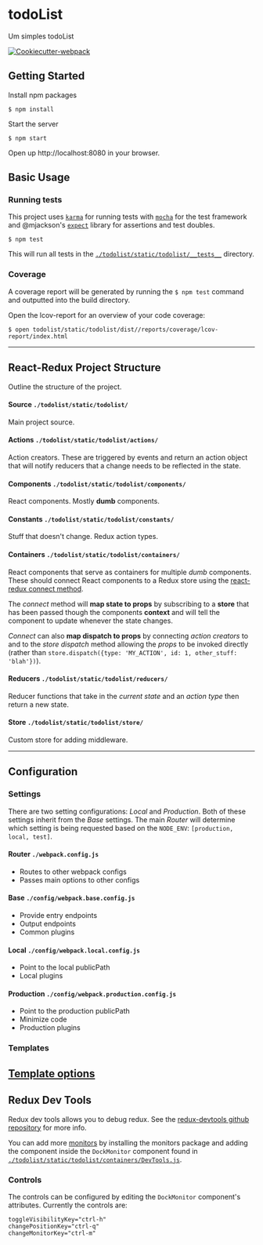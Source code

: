 todoList
===============================
Um simples todoList

[![Cookiecutter-webpack](https://img.shields.io/badge/built%20with-Cookiecutter%20Webpack-f38230.svg)][cookiecutter-webpack]


Getting Started
---------------

Install npm packages

    $ npm install

Start the server

    $ npm start


Open up http://localhost:8080 in your browser.


Basic Usage
-----------

### Running tests
This project uses [`karma`][karma] for running tests with [`mocha`][mocha] for the test framework and @mjackson's [`expect`][expect] library for assertions and test doubles.

    $ npm test

This will run all tests in the [`./todolist/static/todolist/__tests__`][test-dir] directory.

### Coverage

A coverage report will be generated by running the `$ npm test` command and outputted into the build directory.

Open the lcov-report for an overview of your code coverage:

    $ open todolist/static/todolist/dist//reports/coverage/lcov-report/index.html


---------------------------------


React-Redux Project Structure
-----------------------------
Outline the structure of the project.

#### Source `./todolist/static/todolist/`
Main project source.

#### Actions `./todolist/static/todolist/actions/`
Action creators. These are triggered by events and return an action object that will notify reducers that a change needs to be reflected in the state.

#### Components `./todolist/static/todolist/components/`
React components. Mostly __dumb__ components.

#### Constants `./todolist/static/todolist/constants/`
Stuff that doesn't change. Redux action types.

#### Containers `./todolist/static/todolist/containers/`
React components that serve as containers for multiple _dumb_ components. These should connect React components to a Redux store using the [react-redux connect method](https://github.com/reactjs/react-redux/blob/253ce8b3068d9d9bfe55f70a6f18a5fde313b326/docs/api.md#connectmapstatetoprops-mapdispatchtoprops-mergeprops-options).

The _connect_ method will __map state to props__ by subscribing to a __store__ that has been passed though the components __context__ and will tell the component to update whenever the state changes.

_Connect_ can also __map dispatch to props__ by connecting _action creators_ to and to the _store dispatch_ method allowing the _props_ to be invoked directly (rather than `store.dispatch({type: 'MY_ACTION', id: 1, other_stuff: 'blah'})`).

#### Reducers `./todolist/static/todolist/reducers/`
Reducer functions that take in the _current state_ and an _action type_ then return a new state.

#### Store `./todolist/static/todolist/store/`
Custom store for adding middleware.


---------------------------------


Configuration
-------------

### Settings
There are two setting configurations: _Local_ and _Production_. Both of these settings inherit from the _Base_ settings. The main _Router_ will determine which setting is being requested based on the `NODE_ENV`: `[production, local, test]`.

#### Router `./webpack.config.js`
* Routes to other webpack configs
* Passes main options to other configs

#### Base `./config/webpack.base.config.js`
* Provide entry endpoints
* Output endpoints
* Common plugins

#### Local `./config/webpack.local.config.js`
* Point to the local publicPath
* Local plugins

#### Production `./config/webpack.production.config.js`
* Point to the production publicPath
* Minimize code
* Production plugins

### Templates
[Template options](https://github.com/jaketrent/html-webpack-template/blob/faac42d0720d52b444e65aa9a151e0ad8504effc/README.md#basic-usage)
-----------------------------------

Redux Dev Tools
---------------
Redux dev tools allows you to debug redux. See the [redux-devtools github repository](https://github.com/gaearon/redux-devtools) for more info.

You can add more [monitors](https://github.com/gaearon/redux-devtools/blob/a21905cbdeb22fc67c3f16caa8752cb5b4133b32/README.md#custom-monitors) by installing the monitors package and adding the component inside the `DockMonitor` component found in [`./todolist/static/todolist/containers/DevTools.js`](containers/DevTools.js).

### Controls
The controls can be configured by editing the `DockMonitor` component's attributes. Currently the controls are:

    toggleVisibilityKey="ctrl-h"
    changePositionKey="ctrl-q"
    changeMonitorKey="ctrl-m"


<!-- references -->
[karma]: https://github.com/karma-runner/karma
[mocha]: https://github.com/mochajs/mocha
[expect]: https://github.com/mjackson/expect
[cookiecutter-webpack]: https://github.com/hzdg/cookiecutter-webpack

[test-dir]: /todolist/static/todolist/__tests__/
